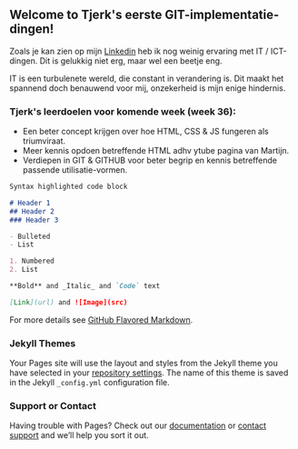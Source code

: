## Welcome to Tjerk's eerste GIT-implementatie-dingen!

Zoals je kan zien op mijn [Linkedin](https://www.linkedin.com/in/tjerk-eken-420/) heb ik nog weinig ervaring met IT / ICT-dingen. Dit is gelukkig niet erg, maar wel een beetje eng.

IT is een turbulenete wereld,
die constant in verandering is.
Dit maakt het spannend doch benauwend voor mij,
onzekerheid is mijn enige hindernis. 

### Tjerk's leerdoelen voor komende week (week 36):

- Een beter concept krijgen over hoe HTML, CSS & JS fungeren als triumviraat.
- Meer kennis opdoen betreffende HTML adhv ytube pagina van Martijn.
- Verdiepen in GIT & GITHUB voor beter begrip en kennis betreffende passende utilisatie-vormen.  

```markdown
Syntax highlighted code block

# Header 1
## Header 2
### Header 3

- Bulleted
- List

1. Numbered
2. List

**Bold** and _Italic_ and `Code` text

[Link](url) and ![Image](src)
```

For more details see [GitHub Flavored Markdown](https://guides.github.com/features/mastering-markdown/).

### Jekyll Themes

Your Pages site will use the layout and styles from the Jekyll theme you have selected in your [repository settings](https://github.com/Tjerkos/webpage/settings/pages). The name of this theme is saved in the Jekyll `_config.yml` configuration file.

### Support or Contact

Having trouble with Pages? Check out our [documentation](https://docs.github.com/categories/github-pages-basics/) or [contact support](https://support.github.com/contact) and we’ll help you sort it out.
